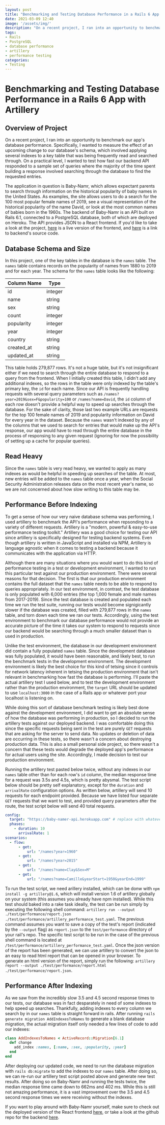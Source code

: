 ```yaml
---
layout: post
title: "Benchmarking and Testing Database Performance in a Rails 6 App with Artillery"
date: 2021-03-09 12:40
image: '/assets/img/'
description: "On a recent project, I ran into an opportunity to benchmark our app's database performance. Specifically, I wanted to measure the effect of an upcoming change to our database's schema, which involved applying several indexes to a key table that was being frequently read and searched through. On a practical level, I wanted to test how fast our backend API responded to a sample set of queries where the majority of the time spent building a response to the query involved searching through the database to find the requested entries."
tags:
- Rails
- PostgreSQL
- database performance
- artillery
- performance testing
categories:
- Testing
---
```


# Benchmarking and Testing Database Performance in a Rails 6 App with Artillery

## Overview of Project

On a recent project, I ran into an opportunity to benchmark our app's database performance. Specifically, I wanted to measure the effect of an upcoming change to our database's schema, which involved applying several indexes to a key table that was being frequently read and searched through. On a practical level, I wanted to test how fast our backend API responded to a sample set of queries where the majority of the time spent building a response involved searching through the database to find the requested entries.

The application in question is Baby-Namr, which allows expectant parents to search through information on the historical popularity of baby names in the United States. As examples, the site allows users to do a search for the 100 most popular female names of 2019, see a visual representation of the historical popularity of the name David, or look at the most common names of babies born in the 1960s. The backend of Baby-Namr is an API built on Rails 6.1, connected to a PostgreSQL database, both of which are deployed on Heroku. The API provides JSON to a React frontend. If you'd like to take a look at the project, [here](http://baby-namr.herokuapp.com/) is a live version of the frontend, and [here](https://github.com/cwkarwisch/baby_namer_api) is a link to backend's source code.

## Database Schema and Size

In this project, one of the key tables in the database is the `names` table. The `names` table contains records on the popularity of names from 1880 to 2019 and for each year. The schema for the `names` table looks like the following:

| Column Name | Type |
| ----------- | ----------- |
| id      | integer       |
| name      | string       |
| sex   | string        |
| count      | integer       |
| popularity   | integer        |
| year      | integer       |
| country   | string        |
| created_at      | string       |
| updated_at   | string        |

This table holds 279,877 rows. It's not a huge table, but it's not insignificant either if we need to search through the entire database to respond to a query from the frontend. When I initially created this table, I didn't add any additional indexes, so the rows in the table were only indexed by the table's primary key, the `id` for each name. Since our API is frequently handling requests with several query parameters such as `/names?year=2019&sex=F&popularity=100` or `/names?name=David`, the `id` column of each row doesn't provide a helpful way to speed up searches through the database. For the sake of clarity, those last two example URLs are requests for the top 100 female names of 2019 and popularity information on David for every year in the dataset. Because the `names` wasn't indexed by any of the columns that we used to search for entries that would make up the API's response, our app would have to read through the entire database in the process of responsing to any given request (ignoring for now the possibility of setting up a cache for popular queries).

## Read Heavy

Since the `names` table is very read heavy, we wanted to apply as many indexes as would be helpful in speeding up searches of the table. At most, new entries will be added to the `names` table once a year, when the Social Security Administration releases data on the most recent year's name, so we are not concerned about how slow writing to this table may be.

## Performance Before Indexing

To get a sense of how our very naive database schema was performing, I used artillery to benchmark the API's performance when repsonding to a variety of different requests. Artillery is a "modern, powerful & easy-to-use performance testing toolkit." Artillery was a good choice for testing our API since artillery is specifically designed for testing backend systems. Even though artillery is written in JavaScript and installed via NPM, Artillery is language agnostic when it comes to testing a backend because it communicates with the application via HTTP.

Although there are many situations where you would want to do this kind of performance testing in a test or development environment, I wanted to run this particular test against our production environment. There were several reasons for that decision. The first is that our production environment contains the full dataset that the `names` table needs to be able to respond to queries appropriately. In our test environment, in contrast, the test database is only populated with 6,000 entries (the top 1,000 female and male names from 2017-2019). Since the test database is created and populated each time we run the test suite, running our tests would become signigicantly slower if the database was created, filled with 279,877 rows in the `names` table, and torn down each time we ran our tests. Accordingly, using the test environment to benchmark our database performance would not provide an accurate picture of the time it takes our system to respond to requests since our backend would be searching through a much smaller dataset than is used in production.

Unlike the test environment, the database in our development environment did contain a fully populated `names` table. Since the development database was fully populated, it would have been reasonable, and likely best, to run the benchmark tests in the development environment. The development environment is likely the best choice for this kind of tetsing since it controls for network latency inherent in tetsing the production environment that isn't relevant in benchmarking how fast the database is performing. I'll paste the actual artillery test I used below, and to test the development environment rather than the production environment, the `target` URL should be updated to use `localhost:3000` in the case of a Rails app or whatever port your localhost is listening on.

While doing this sort of database benchmark testing is likely best done against the development environment, I did want to get an absolute sense of how the database was performing in production, so I decided to run the artillery tests against our deployed backend. I was comfortable doing this since the specific requests being sent in the test are purely `GET` requests that are asking for the server to send data. No updates or deletion of data are occurring in these tests, so there wasn't a concern about destroying production data. This is also a small personal side project, so there wasn't a concern that these tests would degrade the deployed app's performance for actual users using the site. Accordingly, I made decision to test our production environment.

Running the artillery test pasted below twice, without any indexes in our `names` table other than for each row's `id` column, the median response time for a request was 3.5s and 4.5s, which is pretty abysmal. The test script below should be pretty self explanatory, except for the `duration` and `arrivalRate` configuration options. As written below, artillery will send 10 requests for each endpoint provided. Because we have listed four separate `GET` requests that we want to test, and provided query parameters after the route, the test script below will send 40 total requests.

```yml
config:
  target: "https://baby-namer-api.herokuapp.com" # replace with whatever resource name you want to test
  phases:
    - duration: 10
      arrivalRate: 1
scenarios:
  - flow:
      - get:
          url: "/names?year=1960"
      - get:
          url: "/names?year=2015"
      - get:
          url: "/names?name=Clay&Sex=M"
      - get:
          url: "/names?name=Camille&yearStart=1950&yearEnd=1999"
```

To run the test script, we need arillery installed, which can be donw with `npm install -g artillery@1.6`, which will install version 1.6 of artillery globally on your system (this assumes you already have npm installed). While this test should baked into a rake task ideally, the test can be run simply by executing the following shell command: `artillery run --output ./test/performance/report.json ./test/performance/artillery_performance_test.yaml`. The previous command assumes you want to save a copy of the test's report (indicated by the `--output` flag) as `report.json` to the `test/performance` directory of your rail's repo. The specific test script to be run in the case of the previous shell command is located at `/test/performance/artillery_performance_test.yaml`. Once the json version of the report has been generated, we can use artillery to convert the json to an easy to read html report that can be opened in your browser. To generate an html version of the report, simply run the following: `artillery report --output ./test/performance/report.html ./test/performance/report.json`.

## Performance After Indexing

As we saw from the incredibly slow 3.5 and 4.5 second response times to our tests, our database was in fact desparately in need of some indexes to help speed up searches. Thankfully, adding indexes to every column we search by in our `names` table is straight forward in rails. After running `rails generate migration AddIndexesToNames` to generate a blank database migration, the actual migration itself only needed a few lines of code to add our indexes:

```ruby
class AddIndexesToNames < ActiveRecord::Migration[6.1]
  def change
    add_index :names, [:name, :sex, :popularity, :year]
  end
end
```

After deploying our updated code, we need to run the database migration with `rails db:migrate` to add the indexes to our `names` table. After doing so, we can re-run our artillery test script posted above and generate new test results. After doing so on Baby-Namr and running the tests twice, the median response time came down to 662ms and 402 ms. While this is still not amazing performance, it is a vast improvement over the 3.5 and 4.5 second response times we were receiving without the indexes.

If you want to play around with Baby-Namr yourself, make sure to check out the deployed version of the React frontend [here](http://baby-namr.herokuapp.com/), or take a look at the github repo for the backend [here](https://github.com/cwkarwisch/baby_namer_api).

